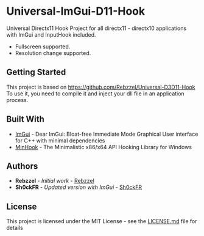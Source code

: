 # Universal-ImGui-D11-Hook

Universal Directx11 Hook Project for all directx11 - directx10 applications with ImGui and InputHook included.

- Fullscreen supported.
- Resolution change supported.

## Getting Started

This project is based on https://github.com/Rebzzel/Universal-D3D11-Hook
To use it, you need to compile it and inject your dll file in an application process.

## Built With

* [ImGui](https://github.com/ocornut/imgui) - Dear ImGui: Bloat-free Immediate Mode Graphical User interface for C++ with minimal dependencies 
* [MinHook](https://github.com/TsudaKageyu/minhook) - The Minimalistic x86/x64 API Hooking Library for Windows

## Authors

* **Rebzzel** - *Initial work* - [Rebzzel](https://github.com/Rebzzel)
* **Sh0ckFR** - *Updated version with ImGui* - [Sh0ckFR](https://github.com/Sh0ckFR)

## License

This project is licensed under the MIT License - see the [LICENSE.md](LICENSE.md) file for details
